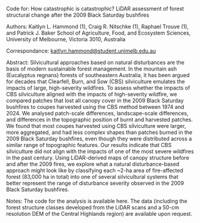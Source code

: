 Code for: How catastrophic is catastrophic? LiDAR assessment of forest structural change after the 2009 Black Saturday bushfires

Authors: Kaitlyn L. Hammond (1), Craig R. Nitschke (1), Raphael Trouve (1), and Patrick J. Baker School of Agriculture, Food, and Ecosystem Sciences, University of Melbourne, Victoria 3010, Australia

Correspondance: kaitlyn.hammond@student.unimelb.edu.au

Abstract: Silvicultural approaches based on natural disturbances are the basis of modern sustainable forest management. In the mountain ash (Eucalyptus regnans) forests of southeastern Australia, it has been argued for decades that Clearfell, Burn, and Sow (CBS) silviculture emulates the impacts of large, high-severity wildfires. To assess whether the impacts of CBS silviculture aligned with the impacts of high-severity wildfire, we compared patches that lost all canopy cover in the 2009 Black Saturday bushfires to coupes harvested using the CBS method between 1974 and 2024. We analysed patch-scale differences, landscape-scale differences, and differences in the topographic position of burnt and harvested patches. We found that most coupes harvested using CBS silviculture were larger, more aggregated, and had less complex shapes than patches burned in the 2009 Black Saturday bushfires, even though they were distributed across a similar range of topographic features. Our results indicate that CBS silviculture did not align with the impacts of one of the most severe wildfires in the past century. Using LiDAR-derived maps of canopy structure before and after the 2009 fires, we explore what a natural disturbance-based approach might look like by classifying each ~2-ha area of fire-affected forest (83,000 ha in total) into one of several silvicultural systems that better represent the range of disturbance severity observed in the 2009 Black Saturday bushfires.

Notes: The code for the analysis is available here. The data (including the forest structure classes developed from the LiDAR scans and a 50-cm resolution DEM of the Central Highlands region) are available upon request.
